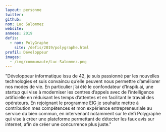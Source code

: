 ```yaml
---
layout: personne
twitter: 
github: 
nom: Luc Salommez
website:
annees: 2019
defis: 
  - nom: PolyGraphe
    site: /defis/2019/polygraphe.html
profil: Développeur
images:
  - /img/communaute/Luc-Salommez.png
---
```


"Développeur informatique issu de 42, je suis passionné par les nouvelles technologies et suis convaincu qu’elle peuvent nous permettre d’améliorer nos modes de vie. En particulier j’ai été le confondateur d’Inspik.ai, une startup qui vise à moderniser les centres d’appels avec de l’intelligence artificielle en réduisant les temps d’attentes et en facilitant le travail des opérateurs.  En rejoignant le programme EIG je souhaite mettre à contribution mes compétences et mon expérience entrepreneuriale au service du bien commun, en intervenant notamment sur le défi Polygraphe qui vise à créer une plateforme permettant de détecter les faux avis sur internet, afin de créer une concurrence plus juste."
